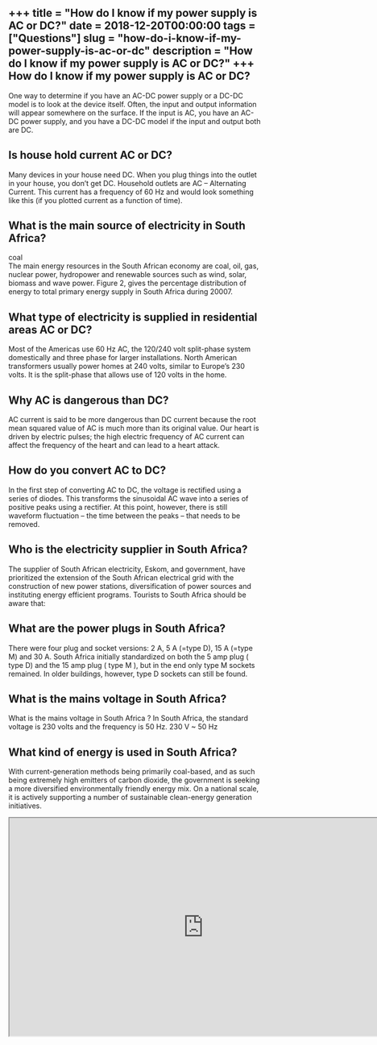 +++
title = "How do I know if my power supply is AC or DC?"
date = 2018-12-20T00:00:00
tags = ["Questions"]
slug = "how-do-i-know-if-my-power-supply-is-ac-or-dc"
description = "How do I know if my power supply is AC or DC?"
+++
How do I know if my power supply is AC or DC?
---------------------------------------------

One way to determine if you have an AC-DC power supply or a DC-DC model is to look at the device itself. Often, the input and output information will appear somewhere on the surface. If the input is AC, you have an AC-DC power supply, and you have a DC-DC model if the input and output both are DC.

Is house hold current AC or DC?
-------------------------------

Many devices in your house need DC. When you plug things into the outlet in your house, you don’t get DC. Household outlets are AC – Alternating Current. This current has a frequency of 60 Hz and would look something like this (if you plotted current as a function of time).

What is the main source of electricity in South Africa?
-------------------------------------------------------

coal  
The main energy resources in the South African economy are coal, oil, gas, nuclear power, hydropower and renewable sources such as wind, solar, biomass and wave power. Figure 2, gives the percentage distribution of energy to total primary energy supply in South Africa during 20007.

What type of electricity is supplied in residential areas AC or DC?
-------------------------------------------------------------------

Most of the Americas use 60 Hz AC, the 120/240 volt split-phase system domestically and three phase for larger installations. North American transformers usually power homes at 240 volts, similar to Europe’s 230 volts. It is the split-phase that allows use of 120 volts in the home.

Why AC is dangerous than DC?
----------------------------

AC current is said to be more dangerous than DC current because the root mean squared value of AC is much more than its original value. Our heart is driven by electric pulses; the high electric frequency of AC current can affect the frequency of the heart and can lead to a heart attack.

How do you convert AC to DC?
----------------------------

In the first step of converting AC to DC, the voltage is rectified using a series of diodes. This transforms the sinusoidal AC wave into a series of positive peaks using a rectifier. At this point, however, there is still waveform fluctuation – the time between the peaks – that needs to be removed.

Who is the electricity supplier in South Africa?
------------------------------------------------

The supplier of South African electricity, Eskom, and government, have prioritized the extension of the South African electrical grid with the construction of new power stations, diversification of power sources and instituting energy efficient programs. Tourists to South Africa should be aware that:

What are the power plugs in South Africa?
-----------------------------------------

There were four plug and socket versions: 2 A, 5 A (=type D), 15 A (=type M) and 30 A. South Africa initially standardized on both the 5 amp plug ( type D) and the 15 amp plug ( type M ), but in the end only type M sockets remained. In older buildings, however, type D sockets can still be found.

What is the mains voltage in South Africa?
------------------------------------------

What is the mains voltage in South Africa ? In South Africa, the standard voltage is 230 volts and the frequency is 50 Hz. 230 V ~ 50 Hz

What kind of energy is used in South Africa?
--------------------------------------------

With current-generation methods being primarily coal-based, and as such being extremely high emitters of carbon dioxide, the government is seeking a more diversified environmentally friendly energy mix. On a national scale, it is actively supporting a number of sustainable clean-energy generation initiatives.

<iframe allow="accelerometer; autoplay; clipboard-write; encrypted-media; gyroscope; picture-in-picture" allowfullscreen="" class="__youtube_prefs__  epyt-is-override  no-lazyload" data-no-lazy="1" data-origheight="433" data-origwidth="770" data-skipgform_ajax_framebjll="" height="433" id="_ytid_46225" loading="lazy" src="https://www.youtube.com/embed/kD2kF5z2wms?enablejsapi=1&autoplay=0&cc_load_policy=0&cc_lang_pref=&iv_load_policy=1&loop=0&modestbranding=0&rel=1&fs=1&playsinline=0&autohide=2&theme=dark&color=red&controls=1&" title="YouTube player" width="770"></iframe>
